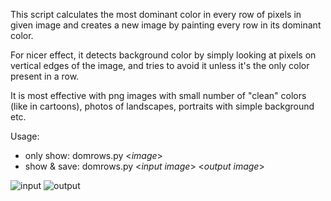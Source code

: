 This script calculates the most dominant color in every row of pixels in given image and creates a new image by painting every row in its dominant color.

For nicer effect, it detects background color by simply looking at pixels on vertical edges of the image, and tries to avoid it unless it's the only color present in a row.

It is most effective with png images with small number of "clean" colors (like in cartoons), photos of landscapes, portraits with simple background etc.

Usage:
- only show:    domrows.py <*image*>
- show & save:  domrows.py <*input image*> <*output image*>

![input](https://i.imgur.com/gtT3DrE.png) ![output](https://i.imgur.com/uyQNzj8.png)
